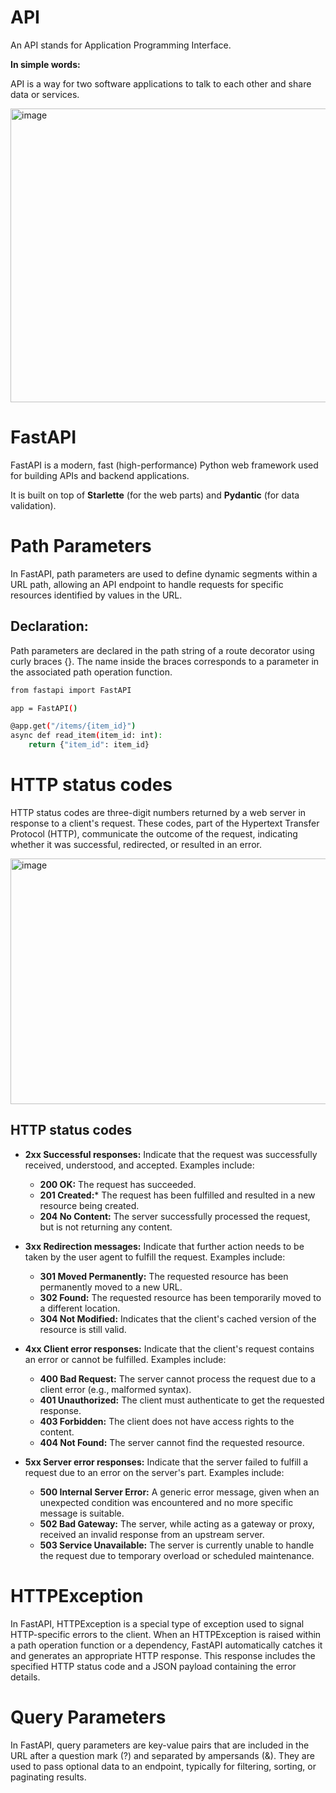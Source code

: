 # API

An API stands for Application Programming Interface.

**In simple words:**

API is a way for two software applications to talk to each other and share data or services.

<img width="1000" height="470" alt="image" src="https://github.com/user-attachments/assets/a08eb0fd-173b-44a0-8ff7-83d95e8de5ff" />


# FastAPI

FastAPI is a modern, fast (high-performance) Python web framework used for building APIs and backend applications.

It is built on top of **Starlette** (for the web parts) and **Pydantic** (for data validation).

# Path Parameters

In FastAPI, path parameters are used to define dynamic segments within a URL path, allowing an API endpoint to handle requests for specific resources identified by values in the URL.

## Declaration:

Path parameters are declared in the path string of a route decorator using curly braces {}. The name inside the braces corresponds to a parameter in the associated path operation function.
```bash
from fastapi import FastAPI

app = FastAPI()

@app.get("/items/{item_id}")
async def read_item(item_id: int):
    return {"item_id": item_id}
```

# HTTP status codes

HTTP status codes are three-digit numbers returned by a web server in response to a client's request. These codes, part of the Hypertext Transfer Protocol (HTTP), communicate the outcome of the request, indicating whether it was successful, redirected, or resulted in an error. 

<img width="999" height="393" alt="image" src="https://github.com/user-attachments/assets/b5da839a-c502-4351-bd6d-19f91982f9e4" />

## HTTP status codes

* **2xx Successful responses:** Indicate that the request was successfully received, understood, and accepted. Examples include:
    * **200 OK:** The request has succeeded.
    * **201 Created:*** The request has been fulfilled and resulted in a new resource being created.
    * **204 No Content:** The server successfully processed the request, but is not returning any content.
      
* **3xx Redirection messages:** Indicate that further action needs to be taken by the user agent to fulfill the request. Examples include:
    * **301 Moved Permanently:** The requested resource has been permanently moved to a new URL.
    * **302 Found:** The requested resource has been temporarily moved to a different location.
    * **304 Not Modified:** Indicates that the client's cached version of the resource is still valid.
      
* **4xx Client error responses:** Indicate that the client's request contains an error or cannot be fulfilled. Examples include:
    * **400 Bad Request:** The server cannot process the request due to a client error (e.g., malformed syntax). 
    * **401 Unauthorized:** The client must authenticate to get the requested response. 
    * **403 Forbidden:** The client does not have access rights to the content.
    * **404 Not Found:** The server cannot find the requested resource.
      
* **5xx Server error responses:** Indicate that the server failed to fulfill a request due to an error on the server's part. Examples include:
    * **500 Internal Server Error:** A generic error message, given when an unexpected condition was encountered and no more specific message is suitable.
    * **502 Bad Gateway:** The server, while acting as a gateway or proxy, received an invalid response from an upstream server.
    * **503 Service Unavailable:** The server is currently unable to handle the request due to temporary overload or scheduled maintenance.

# HTTPException
In FastAPI, HTTPException is a special type of exception used to signal HTTP-specific errors to the client. When an HTTPException is raised within a path operation function or a dependency, FastAPI automatically catches it and generates an appropriate HTTP response. This response includes the specified HTTP status code and a JSON payload containing the error details.

# Query Parameters
In FastAPI, query parameters are key-value pairs that are included in the URL after a question mark (?) and separated by ampersands (&). They are used to pass optional data to an endpoint, typically for filtering, sorting, or paginating results.

